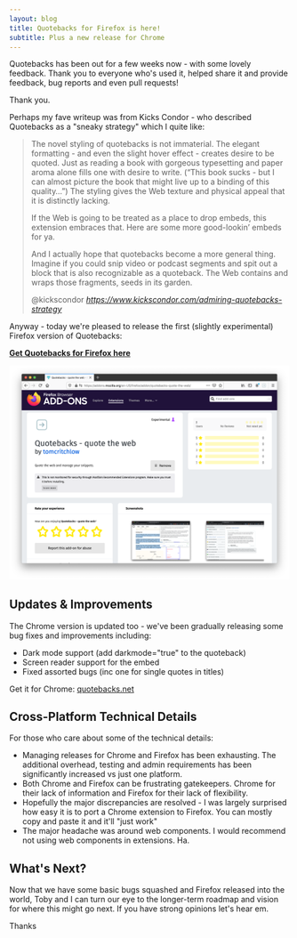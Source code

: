 ```yaml
---
layout: blog
title: Quotebacks for Firefox is here!
subtitle: Plus a new release for Chrome
---
```


Quotebacks has been out for a few weeks now - with some lovely feedback. Thank you to everyone who's used it, helped share it and provide feedback, bug reports and even pull requests!

Thank you.

Perhaps my fave writeup was from Kicks Condor - who described Quotebacks as a "sneaky strategy" which I quite like:

<blockquote class="quoteback" darkmode="" data-title="Admiring%20the%20Quotebacks%20Strategy" data-author="@kickscondor" cite="https://www.kickscondor.com/admiring-quotebacks-strategy">
<p>The novel styling of quotebacks is not immaterial. The elegant formatting - and
even the slight hover effect - creates desire to be quoted. Just as reading a
book with gorgeous typesetting and paper aroma alone fills one with desire to
write. (“This book sucks - but I can almost picture the book that might live up
to a binding of this quality…”) The styling gives the Web texture and physical
appeal that it is distinctly lacking.</p>
<p>If the Web is going to be treated as a place to drop embeds, this extension
embraces that. Here are some more good-lookin’ embeds for ya.</p>
<p>And I actually hope that quotebacks become a more general thing. Imagine if you
could snip video or podcast segments and spit out a block that is also
recognizable as a quoteback. The Web contains and wraps those fragments,
seeds in its garden.</p>
<footer>@kickscondor <cite><a href="https://www.kickscondor.com/admiring-quotebacks-strategy">https://www.kickscondor.com/admiring-quotebacks-strategy</a></cite></footer>
</blockquote>
<script note="" src="https://cdn.jsdelivr.net/gh/Blogger-Peer-Review/quotebacks@1/quoteback.js"></script>

Anyway - today we're pleased to release the first (slightly experimental) Firefox version of Quotebacks:

**[Get Quotebacks for Firefox here](https://addons.mozilla.org/en-US/firefox/addon/quotebacks-quote-the-web/)**

![](/images/quotebacks-firefox.png)

## Updates & Improvements

The Chrome version is updated too - we've been gradually releasing some bug fixes and improvements including:

- Dark mode support (add darkmode="true" to the quoteback)
- Screen reader support for the embed
- Fixed assorted bugs (inc one for single quotes in titles)

Get it for Chrome: [quotebacks.net](https://quotebacks.net)

## Cross-Platform Technical Details

For those who care about some of the technical details:

- Managing releases for Chrome and Firefox has been exhausting. The additional overhead, testing and admin requirements has been significantly increased vs just one platform.
- Both Chrome and Firefox can be frustrating gatekeepers. Chrome for their lack of information and Firefox for their lack of flexibility.
- Hopefully the major discrepancies are resolved - I was largely surprised how easy it is to port a Chrome extension to Firefox. You can mostly copy and paste it and it'll "just work"
- The major headache was around web components. I would recommend not using web components in extensions. Ha.

## What's Next?

Now that we have some basic bugs squashed and Firefox released into the world, Toby and I can turn our eye to the longer-term roadmap and vision for where this might go next. If you have strong opinions let's hear em.

Thanks
